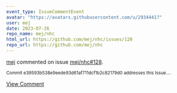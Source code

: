 ```yaml
---
event_type: IssueCommentEvent
avatar: "https://avatars.githubusercontent.com/u/2934441?"
user: mej
date: 2023-07-26
repo_name: mej/nhc
html_url: https://github.com/mej/nhc/issues/128
repo_url: https://github.com/mej/nhc
---
```


<a href='https://github.com/mej' target='_blank'>mej</a> commented on issue <a href='https://github.com/mej/nhc/issues/128' target='_blank'>mej/nhc#128</a>.

<small>Commit e39593b538e9eede93d61af711dcf1b2c82179d0 addresses this Issue....</small>

<a href='https://github.com/mej/nhc/issues/128' target='_blank'>View Comment</a>